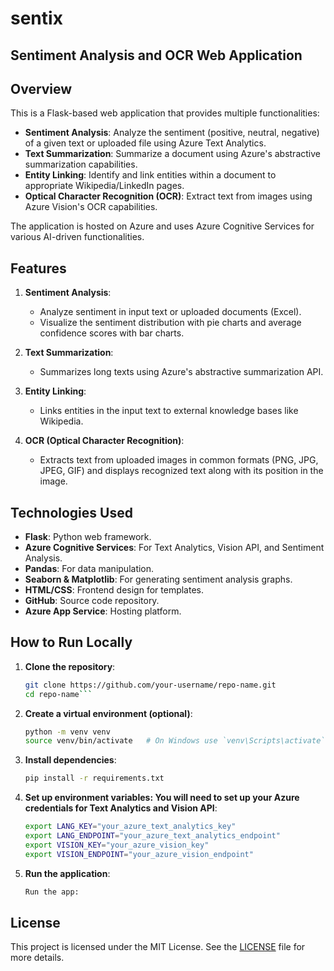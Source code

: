# sentix
## Sentiment Analysis and OCR Web Application

## Overview

This is a Flask-based web application that provides multiple functionalities:
- **Sentiment Analysis**: Analyze the sentiment (positive, neutral, negative) of a given text or uploaded file using Azure Text Analytics.
- **Text Summarization**: Summarize a document using Azure's abstractive summarization capabilities.
- **Entity Linking**: Identify and link entities within a document to appropriate Wikipedia/LinkedIn pages.
- **Optical Character Recognition (OCR)**: Extract text from images using Azure Vision's OCR capabilities.

The application is hosted on Azure and uses Azure Cognitive Services for various AI-driven functionalities.

## Features

1. **Sentiment Analysis**:
   - Analyze sentiment in input text or uploaded documents (Excel).
   - Visualize the sentiment distribution with pie charts and average confidence scores with bar charts.
  
2. **Text Summarization**:
   - Summarizes long texts using Azure's abstractive summarization API.
   
3. **Entity Linking**:
   - Links entities in the input text to external knowledge bases like Wikipedia.
   
4. **OCR (Optical Character Recognition)**:
   - Extracts text from uploaded images in common formats (PNG, JPG, JPEG, GIF) and displays recognized text along with its position in the image.

## Technologies Used

- **Flask**: Python web framework.
- **Azure Cognitive Services**: For Text Analytics, Vision API, and Sentiment Analysis.
- **Pandas**: For data manipulation.
- **Seaborn & Matplotlib**: For generating sentiment analysis graphs.
- **HTML/CSS**: Frontend design for templates.
- **GitHub**: Source code repository.
- **Azure App Service**: Hosting platform.

## How to Run Locally

1. **Clone the repository**:
   ```bash
   git clone https://github.com/your-username/repo-name.git
   cd repo-name```
2. **Create a virtual environment (optional)**:
   ```bash
   python -m venv venv
   source venv/bin/activate   # On Windows use `venv\Scripts\activate`
   ```
3. **Install dependencies**:
   ```bash
   pip install -r requirements.txt
   ```
4. **Set up environment variables: You will need to set up your Azure credentials for Text Analytics and Vision API**:
   ```bash
   export LANG_KEY="your_azure_text_analytics_key"
   export LANG_ENDPOINT="your_azure_text_analytics_endpoint"
   export VISION_KEY="your_azure_vision_key"
   export VISION_ENDPOINT="your_azure_vision_endpoint"
   ```
5. **Run the application**:
   ```bash
   Run the app:
   ```
## License

This project is licensed under the MIT License. See the [LICENSE](LICENSE) file for more details.

